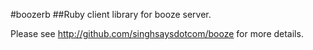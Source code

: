 #boozerb
##Ruby client library for booze server.

Please see http://github.com/singhsaysdotcom/booze for more details.
